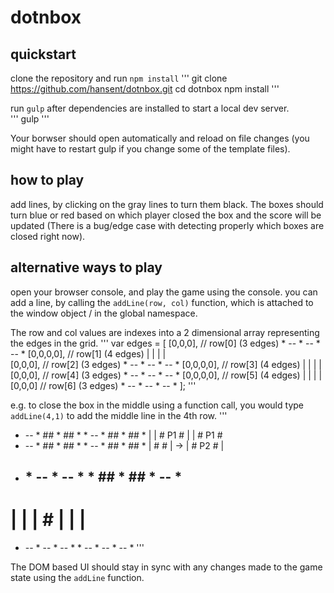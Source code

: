 dotnbox
===========

## quickstart

clone the repository and run `npm install`
'''
git clone https://github.com/hansent/dotnbox.git
cd dotnbox
npm install
'''

run `gulp` after dependencies are installed to start a local dev server.  
'''
gulp
'''

Your borwser should open automatically and reload on file changes (you might have to restart gulp if you change some of the template files).


## how to play
add lines, by clicking on the gray lines to turn them black.  The boxes should turn blue or red based on which player closed the box and the score will be updated (There is a bug/edge case with detecting properly which boxes are closed right now).

## alternative ways to play
open your browser console, and play the game using the console.  you can add a line, by calling the `addLine(row, col)` function, which is attached to the window object / in the global namespace.

The row and col values are indexes into a 2 dimensional array representing the edges in the grid.
'''
var edges = [
    [0,0,0],   // row[0] (3 edges)  * -- * -- * -- * 
    [0,0,0,0], // row[1] (4 edges)  |    |    |    |  
    [0,0,0],   // row[2] (3 edges)  * -- * -- * -- * 
    [0,0,0,0], // row[3] (4 edges)  |    |    |    |  
    [0,0,0],   // row[4] (3 edges)  * -- * -- * -- * 
    [0,0,0,0], // row[5] (4 edges)  |    |    |    |  
    [0,0,0]    // row[6] (3 edges)  * -- * -- * -- * 
];
'''

e.g. to close the box in the middle using a function call, you would type `addLine(4,1)` to add the middle line in the 4th row.
'''
 * -- * ## * ## *        * -- * ## * ## *
 |    |    # P1 #        |    |    # P1 #
 * -- * ## * ## *        * -- * ## * ## *
 |    #    #    |   ->   |    # P2 #    |
 * ## * -- * -- *        * ## * ## * -- *
 #    |    |    |        #    |    |    |
 * -- * -- * -- *        * -- * -- * -- *
'''

The DOM based UI should stay in sync with any changes made to the game state using the `addLine` function.



